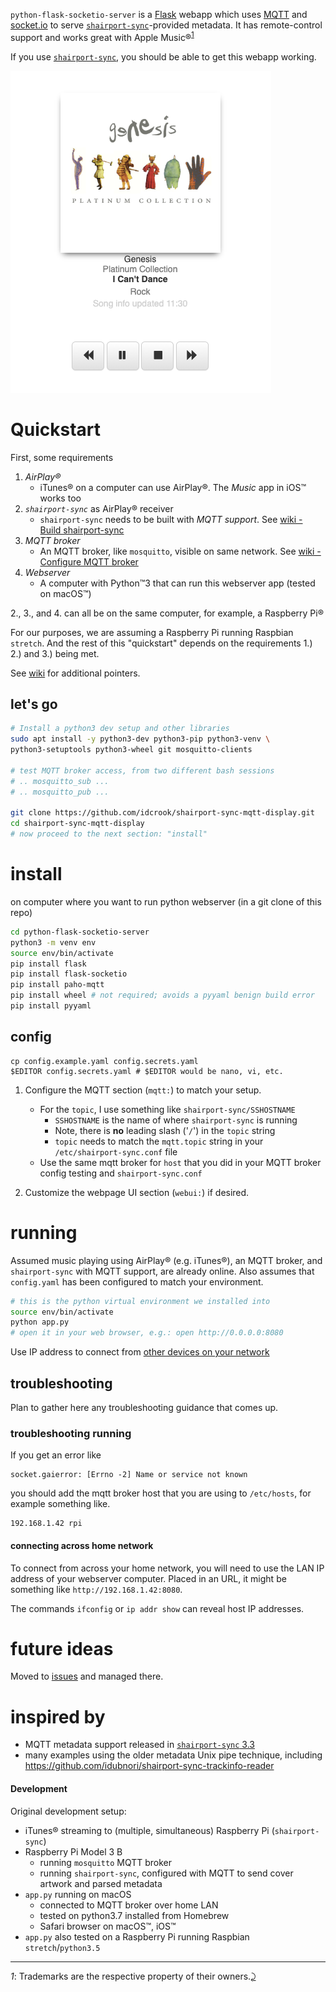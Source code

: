 `python-flask-socketio-server` is a [Flask](http://flask.pocoo.org) webapp which uses [MQTT](https://www.eclipse.org/paho/clients/python/) and [socket.io](https://github.com/miguelgrinberg/Flask-SocketIO) to serve [`shairport-sync`](https://github.com/mikebrady/shairport-sync)-provided metadata. It has remote-control support and works great with Apple Music®<sup id="a1">[1](#f1)</sup>

If you use [`shairport-sync`](https://github.com/mikebrady/shairport-sync), you should be able to get this webapp working.

![Safari screencap](screenshot1.png)

Quickstart
==========

First, some requirements

1.	*AirPlay®*
	-	iTunes® on a computer can use AirPlay®. The *Music* app in iOS™ works too
2.	*`shairport-sync`* as AirPlay® receiver
	-	`shairport-sync` needs to be built with *MQTT support*. See [wiki - Build shairport-sync](https://github.com/idcrook/shairport-sync-mqtt-display/wiki/Build-shairport-sync-with-MQTT-support)
3.	*MQTT broker*
	-	An MQTT broker, like `mosquitto`, visible on same network. See [wiki - Configure MQTT broker](https://github.com/idcrook/shairport-sync-mqtt-display/wiki/Configure-mosquitto-MQTT-broker)
4.	*Webserver*
	-	A computer with Python™3 that can run this webserver app (tested on macOS™)

2., 3., and 4. can all be on the same computer, for example, a Raspberry Pi®

For our purposes, we are assuming a Raspberry Pi running Raspbian `stretch`. And the rest of this "quickstart" depends on the requirements 1.) 2.) and 3.) being met.

See [wiki](https://github.com/idcrook/shairport-sync-mqtt-display/wiki) for additional pointers.

let's go
--------

```bash
# Install a python3 dev setup and other libraries
sudo apt install -y python3-dev python3-pip python3-venv \
python3-setuptools python3-wheel git mosquitto-clients

# test MQTT broker access, from two different bash sessions
# .. mosquitto_sub ...
# .. mosquitto_pub ...

git clone https://github.com/idcrook/shairport-sync-mqtt-display.git
cd shairport-sync-mqtt-display
# now proceed to the next section: "install"
```

install
=======

on computer where you want to run python webserver (in a git clone of this repo)

```bash
cd python-flask-socketio-server
python3 -m venv env
source env/bin/activate
pip install flask
pip install flask-socketio
pip install paho-mqtt
pip install wheel # not required; avoids a pyyaml benign build error
pip install pyyaml
```

config
------

```shell
cp config.example.yaml config.secrets.yaml
$EDITOR config.secrets.yaml # $EDITOR would be nano, vi, etc.
```

1.	Configure the MQTT section (`mqtt:`) to match your setup.

	-	For the `topic`, I use something like `shairport-sync/SSHOSTNAME`
		-	`SSHOSTNAME` is the name of where `shairport-sync` is running
		-	Note, there is **no** leading slash ('`/`') in the `topic` string
		-	`topic` needs to match the `mqtt.topic` string in your `/etc/shairport-sync.conf` file
	-	Use the same mqtt broker for `host` that you did in your MQTT broker config testing and `shairport-sync.conf`

2.	Customize the webpage UI section (`webui:`) if desired.

running
=======

Assumed music playing using AirPlay® (e.g. iTunes®), an MQTT broker, and `shairport-sync` with MQTT support, are already online. Also assumes that `config.yaml` has been configured to match your environment.

```bash
# this is the python virtual environment we installed into
source env/bin/activate
python app.py
# open it in your web browser, e.g.: open http://0.0.0.0:8080
```

Use IP address to connect from [other devices on your network](#connecting-across-home-network)

troubleshooting
---------------

Plan to gather here any troubleshooting guidance that comes up.

### troubleshooting running

If you get an error like

```
socket.gaierror: [Errno -2] Name or service not known
```

you should add the mqtt broker host that you are using to `/etc/hosts`, for example something like.

```
192.168.1.42 rpi
```

#### connecting across home network

To connect from across your home network, you will need to use the LAN IP address of your webserver computer. Placed in an URL, it might be something like `http://192.168.1.42:8080`.

The commands `ifconfig` or `ip addr show` can reveal host IP addresses.

future ideas
============

Moved to [issues](https://github.com/idcrook/shairport-sync-mqtt-display/issues) and managed there.

inspired by
===========

-	MQTT metadata support released in [`shairport-sync` 3.3](https://github.com/mikebrady/shairport-sync/releases/tag/3.3)
-	many examples using the older metadata Unix pipe technique, including https://github.com/idubnori/shairport-sync-trackinfo-reader

#### Development

Original development setup:

-	iTunes® streaming to (multiple, simultaneous) Raspberry Pi (`shairport-sync`\)
-	Raspberry Pi Model 3 B
	-	running `mosquitto` MQTT broker
	-	running `shairport-sync`, configured with MQTT to send cover artwork and parsed metadata
-	`app.py` running on macOS
	-	connected to MQTT broker over home LAN
	-	tested on python3.7 installed from Homebrew
	-	Safari browser on macOS™, iOS™
-	`app.py` also tested on a Raspberry Pi running Raspbian `stretch`/`python3.5`

---

<i id="f1">1</i>: Trademarks are the respective property of their owners.[⤸](#a1)
